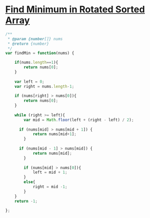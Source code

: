# [Find Minimum in Rotated Sorted Array](https://leetcode.com/discuss/general-discussion/460599/blind-75-leetcode-questions)

```js
/**
 * @param {number[]} nums
 * @return {number}
 */
var findMin = function(nums) {

    if(nums.length==1){
        return nums[0];
    }
    
    var left = 0;
    var right = nums.length-1;
    
    if (nums[right] > nums[0]){
        return nums[0];
    }
    
    while (right >= left){
        var mid = Math.floor(left + (right - left) / 2);
        
      if (nums[mid] > nums[mid + 1]) {
            return nums[mid+1];
        }
        
      if (nums[mid - 1] > nums[mid]) {
            return nums[mid];
        }
        
        if (nums[mid] > nums[0]){
            left = mid + 1;
        }
        else{
            right = mid -1;
        }
    }
    return -1;
    
};
```
